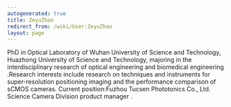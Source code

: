 ```yaml
---
autogenerated: true
title: ZeyuZhao
redirect_from: /wiki/User:ZeyuZhao
layout: page
---
```


PhD in Optical Laboratory of Wuhan University of Science and Technology,
Huazhong University of Science and Technology, majoring in the
interdisciplinary research of optical engineering and biomedical
engineering .Research interests include research on techniques and
instruments for super-resolution positioning imaging and the performance
comparison of sCMOS cameras. Current position:Fuzhou Tucsen Phototonics
Co., Ltd. Science Camera Division product manager .
